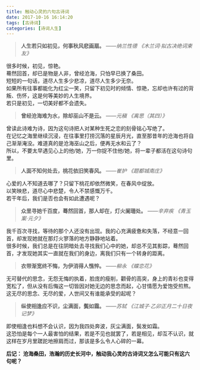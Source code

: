 ```yaml
---
title: 触动心灵的六句古诗词
date: 2017-10-16 16:14:20
tags: [古诗词]
categories: [诗词人生]
---
```

> **人生若只如初见，何事秋风悲画扇。** *——纳兰性德 《木兰词·拟古决绝词柬友》*

很多时候，初见，惊艳。  
蓦然回首，却已是物是人非，曾经沧海，只怕早已换了桑田。  
短短的一句话，道尽人生多少悲凉，道尽人生多少无奈。  
如果所有往事都能化为红尘一笑，只留下初见时的倾情、惊艳，忘却也许有过的背叛、伤怀，这是何等美妙的人生境界。  
若只是初见，一切美好都不会遗失。  

> **曾经沧海难为水，除却巫山不是云。** *——元稹 《离思（其四）》*

曾读此诗难为诗，因为这句诗把人对某种生死之恋的刻骨铭心写绝了。  
在记忆之海里继续沉浸，在往事里打捞沉落的星辰月光，直至那昔年的沧海也将自己渐渐淹没。难道真的是沧海巫山之后，便再无水和云了？  
所以，不要太早遇见心上的他/她，万一你捉不住他/她，将一辈子都活在这句诗句里。  

> **人面不知何处去，桃花依旧笑春风。** *——崔护 《题都城南庄》*

心爱的人不知道去哪了？只留下桃花却依然微笑，在春风中绽放。  
以笑映悲，道尽心中悲楚，令人不禁感慨万千。  
若干年后，我们是否也会有如此遭遇呢？  

> **众里寻她千百度，蓦然回首，那人却在，灯火阑珊处。** *——辛弃疾 《青玉案·元夕》*

我千百次寻找，等待的那个人还没有出现。我的心充满疲惫和失落，不经意一回首，却发现她就在那灯火寥落的地方静静地站着。  
很多时候，我们总是在往阴暗处去寻找我们心中的她，却总不见其影踪，蓦然回首，才发现她其实一直就在我们的身边，离我们只有一个转身的距离。  

> **衣带渐宽终不悔，为伊消得人憔悴。** *——柳永 《蝶恋花》*

无可替代的思念，无怨无悔的执着，脸庞的瘦削，颧骨的高突，身上的青衫也变得宽松了，但从没有后悔这一切皆因对她无边的思念而起，心甘情愿为爱饱受煎熬。  
这无尽的思念、无尽的爱，人世间又有谁能承受的起呢？   

> **纵使相逢应不识，尘满面，鬓如霜。** *——苏轼 《江城子·乙卯正月二十日夜记梦》*

即使相逢也料想不会认识，因为我四处奔波，灰尘满面，鬓发如霜。  
这恐怕是每个一人最害怕的结果，若是不见也就罢了，若是相见，却互不认识，就这样在岁月里蹉跎地擦肩而过，那该是多么令人心碎的一幕。  

**后记： 沧海桑田，浩瀚的历史长河中，触动我心灵的古诗词又怎么可能只有这六句呢？**
